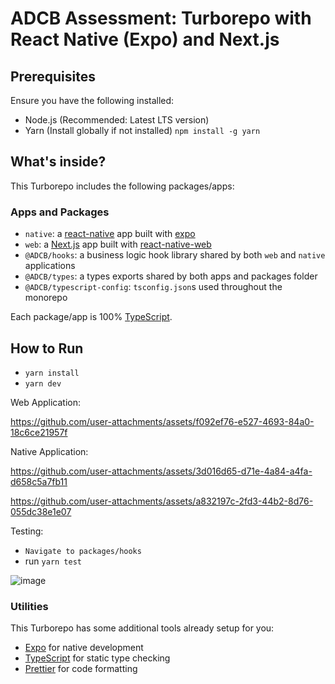 # ADCB Assessment: Turborepo with React Native (Expo) and Next.js

## Prerequisites

Ensure you have the following installed:

- Node.js (Recommended: Latest LTS version)
- Yarn (Install globally if not installed) `npm install -g yarn`

## What's inside?

This Turborepo includes the following packages/apps:

### Apps and Packages

- `native`: a [react-native](https://reactnative.dev/) app built with [expo](https://docs.expo.dev/)
- `web`: a [Next.js](https://nextjs.org/) app built with [react-native-web](https://necolas.github.io/react-native-web/)
- `@ADCB/hooks`: a business logic hook library shared by both `web` and `native` applications
- `@ADCB/types`: a types exports shared by both apps and packages folder
- `@ADCB/typescript-config`: `tsconfig.json`s used throughout the monorepo

Each package/app is 100% [TypeScript](https://www.typescriptlang.org/).

## How to Run

- `yarn install`
- `yarn dev`

Web Application:

https://github.com/user-attachments/assets/f092ef76-e527-4693-84a0-18c6ce21957f

Native Application:

https://github.com/user-attachments/assets/3d016d65-d71e-4a84-a4fa-d658c5a7fb11

https://github.com/user-attachments/assets/a832197c-2fd3-44b2-8d76-055dc38e1e07

Testing:

- `Navigate to packages/hooks`
- run `yarn test`

![image](https://github.com/user-attachments/assets/1beed3e7-6d63-4950-80d0-58c5ebe92b2d)

### Utilities

This Turborepo has some additional tools already setup for you:

- [Expo](https://docs.expo.dev/) for native development
- [TypeScript](https://www.typescriptlang.org/) for static type checking
- [Prettier](https://prettier.io) for code formatting
